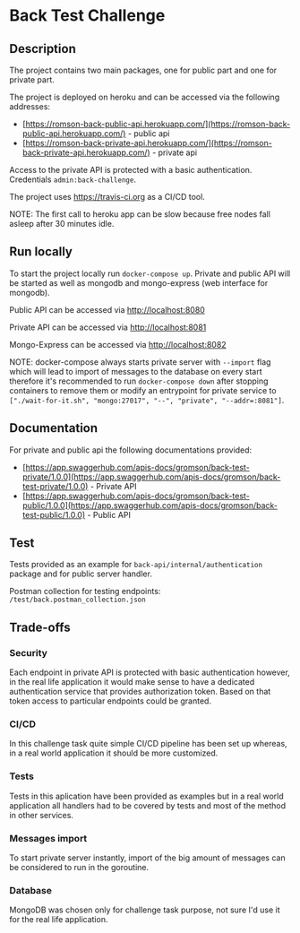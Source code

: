 # Back Test Challenge

## Description

The project contains two main packages, one for public part
and one for private part.

The project is deployed on heroku and can be accessed via 
the following addresses:
- [https://romson-back-public-api.herokuapp.com/](https://romson-back-public-api.herokuapp.com/) - public api
- [https://romson-back-private-api.herokuapp.com/](https://romson-back-private-api.herokuapp.com/) - private api

Access to the private API is protected with a basic authentication.
Credentials `admin:back-challenge`.

The project uses https://travis-ci.org as a CI/CD tool.

NOTE: The first call to heroku app can be slow because free nodes fall asleep
after 30 minutes idle.

## Run locally

To start the project locally run `docker-compose up`.
Private and public API will be started as well as mongodb
and mongo-express (web interface for mongodb).

Public API can be accessed via [http://localhost:8080](http://localhost:8080)

Private API can be accessed via [http://localhost:8081](http://localhost:8081)

Mongo-Express can be accessed via [http://localhost:8082](http://localhost:8082)

NOTE: docker-compose always starts private server with `--import` flag which will lead
to import of messages to the database on every start therefore it's recommended to
run `docker-compose down` after stopping containers to remove them or modify an entrypoint
for private service to `["./wait-for-it.sh", "mongo:27017", "--", "private", "--addr=:8081"]`.  

## Documentation

For private and public api the following documentations provided:
- [https://app.swaggerhub.com/apis-docs/gromson/back-test-private/1.0.0](https://app.swaggerhub.com/apis-docs/gromson/back-test-private/1.0.0) - Private API 
- [https://app.swaggerhub.com/apis-docs/gromson/back-test-public/1.0.0](https://app.swaggerhub.com/apis-docs/gromson/back-test-public/1.0.0) - Public API

## Test

Tests provided as an example for `back-api/internal/authentication` package and for 
public server handler.

Postman collection for testing endpoints: `/test/back.postman_collection.json`

## Trade-offs 

### Security

Each endpoint in private API is protected with basic authentication however, in the real life
application it would make sense to have a dedicated authentication service that provides
authorization token. Based on that token access to particular endpoints could be granted.

### CI/CD

In this challenge task quite simple CI/CD pipeline has been set up whereas, in a real world
application it should be more customized.

### Tests

Tests in this aplication have been provided as examples but in a real world application
all handlers had to be covered by tests and most of the method in other services.

### Messages import

To start private server instantly, import of the big amount of messages can be considered to
run in the goroutine.

### Database

MongoDB was chosen only for challenge task purpose, not sure I'd use it for the real
life application.
